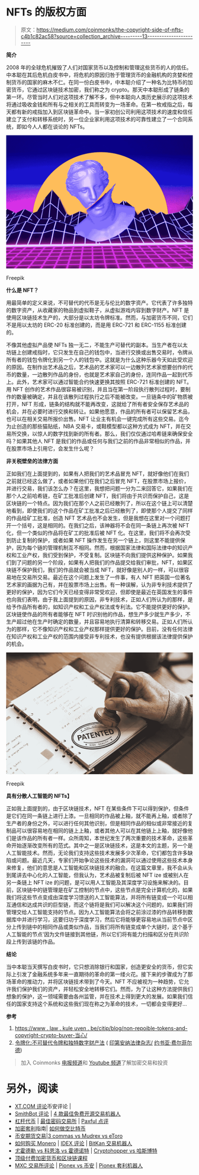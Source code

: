 # NFTs 的版权方面

> 原文：<https://medium.com/coinmonks/the-copyright-side-of-nfts-c4b1c82ac58?source=collection_archive---------13----------------------->

**简介**

2008 年的全球危机摧毁了人们对国家货币以及控制和管理这些货币的人的信任。中本聪在其后危机白皮书中，将危机的原因归咎于管理货币的金融机构的贪婪和控制货币的国家的麻木不仁。在同一份白皮书中，中本聪介绍了一种名为比特币的加密货币，它通过区块链技术加密，我们称之为 crypto。那天中本聪形成了链条的第一环。尽管当时人们对这项技术了解不多，但中本聪向人类历史展示的这项技术将通过吸收金钱和所有与之相关的工具而转变为一场革命。在第一枚戒指之后，每天都有新的戒指加入到区块链革命中。当一家初创公司利用这项技术的速度和信任建立了支付和转移系统时，另一位企业家利用这项技术的可靠性建立了一个合同系统，即如今人人都在谈论的 NFTs。

![](img/1bc30620ac244094d837b371a4fb8681.png)

Freepik

**什么是 NFT？**

用最简单的定义来说，不可替代的代币是无与伦比的数字资产。它代表了许多独特的数字资产，从收藏家的物品到虚拟鞋子，从虚拟游戏内容到数字财产。NFT 是使用区块链技术生产的，大部分是以太坊令牌标准。然而，与加密货币不同，它们不是用以太坊的 ERC-20 标准创建的，而是用 ERC-721 和 ERC-1155 标准创建的。

不像其他虚拟产品使 NFTs 独一无二，不能生产可替代的副本。当生产者在以太坊链上创建戒指时，它只发生在自己的钱包中，当进行交换或出售交易时，令牌从所有者的钱包令牌化到另一个人的钱包中。这就是为什么这种乐器今天如此受欢迎的原因。在制作出艺术品之后，艺术品的艺术家可以一边散列艺术家想要创作的代币的数量，一边散列作品的身份，也就是艺术家自己的身份，连同作品一起到代币上。此外，艺术家可以通过智能合约快速更换其按照 ERC-721 标准创建的 NFT。用 NFT 创作的艺术作品很容易被识别，并且当在第一阶段执行散列过程时，要制作的数量被确定，并且在该散列过程执行之后不能被改变。一旦链条中的矿物质被打开，NFT 形成，链条的结构就不能再改变，这就给了所有者安全保存艺术品的机会，并在必要时进行交换和转让。如果他愿意，作品的所有者可以保留艺术品，也可以在相关交易所报价出售。NFT 让业主有机会一键完成所有这些交易。迄今为止创造的那些猫贴纸，NBA 交易卡，或鞋模型都以这种方式成为 NFT，并在交易所交换，以惊人的数字找到新的所有者。那么，我们仅仅通过哈希链来确保安全吗？如果其他人 NFT 是我们的作品或任何与我们之前的作品非常相似的作品，并在股票市场上引用它，会发生什么呢？

**非关税壁垒的法律方面**

正如我们在上面提到的，如果有人把我们的艺术品冒充 NFT，就好像他们在我们之前就已经这么做了，或者如果他们在我们之后冒充 NFT，在股票市场上报价，并进行交易，我们该怎么办？在这里，我想把问题一分为二来回答它，如果我们在那个人之前哈希链，在矿工批准后创建 NFT，我们将由于共识而保护自己，这是区块链的一个特点。因为我们在那个人之前已经散列了，所以在这个链上可以清楚地看到，即使我们的这个作品在矿工批准之后已经散列了，即使那个人提交了同样的作品给矿工批准，创造 NFT 艺术品也不会发生，但是我想在这里对一个问题打开一个括号，这是相同的。在我们之后，该神器将不会在同一条链上再次被 NFT 化，但一个类似的作品将在矿工的批准后被 NFT 化。在这里，我们将不会再次受到防止复制的保护，或者如果 NFT 操作发生在另一个链上，则这里不能提供保护，因为每个链的管理机制互不相同。然而，根据国家法律和国际法律中的知识产权和工业产权，我们受到保护，不受复制。区块链不向我们提供这种保护。如果我们到了问题的另一个阶段，如果有人把我们的作品提交给我们审批，NFT，如果区块链不保护我们，我们的作品就会被当成 NFT，就好像是别人的一样，可以很容易地在交易所交易。最近在这个问题上发生了一件事，有人 NFT 把英国一位著名艺术家的画据为己有，并在股票市场上出售。有一种误解，认为非专利技术提供了更好的保护，因为它们今天已经变得非常受欢迎，但即使是最近在英国发生的事件也向我们表明，由于我上面提到的原因，非专利技术，正如人们所认为的那样，是给予作品所有者的，如知识产权和工业产权法或专利法。它不能提供更好的保护。区块链使作品的所有者能够在 NFT 时识别他的作品，想生产多少就生产多少，不生产超过他在生产时确定的数量，并且容易地执行清算和转移交易。正如人们所认为的那样，它不像知识产权和工业产权那样提供更好的保护。目前，没有任何法律在知识产权和工业产权的范围内接受非专利技术，也没有提供根据该法律提供保护的机会。

![](img/ec46cb862e14b8eb7d51e8f0b39be15c.png)

Freepik

**具有分散人工智能的 NFTs】**

正如我上面提到的，由于区块链技术，NFT 在某些条件下可以得到保护，但条件是它们在同一条链上进行上漆。一旦相同的作品被上釉，就不能再上釉，或者除了生产者的身份之外，可以进行任何其他识别，但是相同作品的相似或非常接近的复制品可以很容易地在相同的链上上釉，或者其他人可以在其他链上上釉，就好像他们是该作品的所有者一样。众所周知，本世纪发生了两次重要的技术革命，这些革命开始逐渐改变所有的范式。其中之一是区块链技术，这是本文的主题，另一个是人工智能技术。然而，无论我们支持这些技术发展多少次革命，它们都包含许多缺陷或问题。最近几天，专家们开始争论这些技术的漏洞可以通过使用这些技术本身来修复，他们的意思是人工智能和区块链技术的融合。在这篇文章里，我不会从头到尾讲去中心化的人工智能，但我认为，艺术品被复制后被 NFT ize 或被别人在另一条链上 NFT ize 的问题，是可以用人工智能及其深度学习设施来解决的。目前，区块链中的链管理是在矿工控制的节点中，这些节点是完全计算机化的，如果我们将这些节点变成由深度学习馈送的人工智能算法，并将所有链变成一个可以相互通信和达成共识的巨型链，而这个链将是我们可以解决这个问题的，如果我们将管理交给人工智能支持的节点。因为人工智能算法会将之前涂过漆的作品转移到数据库中并进行学习，这要归功于深度学习，然后它将能够更容易地从当前节点中区分上传到链中的相同作品或类似作品，当我们将所有链变成单个大链时，这个基于人工智能的节点'因为文件链接到其他链，所以它们将有能力扫描和区分在共识阶段上传到该链的作品。

**结论**

当中本聪当天撰写白皮书时，它只想消除银行和国家，创造更安全的货币，但它实际上引发了金融系统多年来一直期待的革命的第一缕火花。接下来的步骤成为了那场革命的推动力，并将区块链技术带到了今天。NFT 不应被视为一种趋势，它允许我们保护我们的资产，并轻松安全地转移它们。然而，为了让这种方法提供我们想象的保护，这一领域需要由各州监管，并在技术上得到更大的发展。如果我们信任的国家支持这个系统和这些我们现在称之为革命的技术，一切都会变得更好...

**参考**

1.  [https://www . law . kule uven . be/citip/blog/non-repoible-tokens-and-copyright-crypto-buyer-当心/](https://www.law.kuleuven.be/citip/blog/non-fungible-tokens-and-copyright-crypto-buyer-beware/)
2.  [令牌化:不可替代令牌和独特数字财产法](https://papers.ssrn.com/sol3/papers.cfm?abstract_id=3821102) ( [印第安纳法律杂志/](https://papers.ssrn.com/sol3/papers.cfm?abstract_id=3821102) [约书亚·费尔菲尔德](https://papers.ssrn.com/sol3/cf_dev/AbsByAuth.cfm?per_id=521554))

> 加入 Coinmonks [电报频道](https://t.me/coincodecap)和 [Youtube 频道](https://www.youtube.com/c/coinmonks/videos)了解加密交易和投资

# 另外，阅读

*   [XT.COM 评论](https://coincodecap.com/profittradingapp-for-binance)币安评论 |
*   [SmithBot 评论](https://coincodecap.com/smithbot-review) | [4 款最佳免费开源交易机器人](https://coincodecap.com/free-open-source-trading-bots)
*   [杠杆代币](/coinmonks/leveraged-token-3f5257808b22) | [最佳密码交易所](/coinmonks/crypto-exchange-dd2f9d6f3769) | [Paxful 点评](/coinmonks/paxful-review-4daf2354ab70)
*   [加密套利](/coinmonks/crypto-arbitrage-guide-how-to-make-money-as-a-beginner-62bfe5c868f6)指南| [如何做空比特币](/coinmonks/how-to-short-bitcoin-568a2d0b4ae5)
*   [币安期货交易](https://coincodecap.com/binance-futures-trading)|[3 commas vs Mudrex vs eToro](https://coincodecap.com/mudrex-3commas-etoro)
*   [如何购买 Monero](https://coincodecap.com/buy-monero) | [IDEX 评论](https://coincodecap.com/idex-review) | [BitKan 交易机器人](https://coincodecap.com/bitkan-trading-bot)
*   [尤霍德勒 vs 科恩洛 vs 霍德诺特](/coinmonks/youhodler-vs-coinloan-vs-hodlnaut-b1050acde55a) | [Cryptohopper vs 哈斯博特](https://coincodecap.com/cryptohopper-vs-haasbot)
*   [顶级付费加密货币和区块链课程](https://coincodecap.com/blockchain-courses)
*   [MXC 交易所评论](/coinmonks/mxc-exchange-review-3af0ec1cba8c) | [Pionex vs 币安](https://coincodecap.com/pionex-vs-binance) | [Pionex 套利机器人](https://coincodecap.com/pionex-arbitrage-bot)